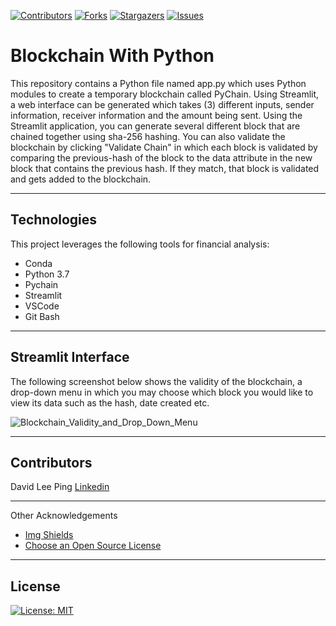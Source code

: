 
<!-- Find and Replace All [repo_name] -->
<!-- Replace [product-screenshot] [product-url] -->
<!-- Other Badgets https://naereen.github.io/badges/ -->
[![Contributors][contributors-shield]][contributors-url]
[![Forks][forks-shield]][forks-url]
[![Stargazers][stars-shield]][stars-url]
[![Issues][issues-shield]][issues-url]



# Blockchain With Python
This repository contains a Python file named app.py which uses Python modules to create a temporary blockchain called PyChain. Using Streamlit, a web interface can be generated which takes (3) different inputs, sender information, receiver information and the amount being sent. Using the Streamlit application, you can generate several different block that are chained together using sha-256 hashing. You can also validate the blockchain by clicking "Validate Chain" in which each block is validated by comparing the previous-hash of the block to the data attribute in the new block that contains the previous hash. If they match, that block is validated and gets added to the blockchain.

---

## Technologies

This project leverages the following tools for financial analysis:

- Conda
- Python 3.7
- Pychain
- Streamlit
- VSCode
- Git Bash

---
## Streamlit Interface

The following screenshot below shows the validity of the blockchain, a drop-down menu in which you may choose which block you would like to view its data such as the hash, date created etc.

![Blockchain_Validity_and_Drop_Down_Menu](https://user-images.githubusercontent.com/96163075/166614798-4f28d302-d86e-4425-a223-21bcc4f73182.PNG)

---

## Contributors
David Lee Ping [Linkedin](https://www.linkedin.com/in/david-lee-ping/)

---
Other Acknowledgements
* [Img Shields](https://shields.io)
* [Choose an Open Source License](https://choosealicense.com)

<!-- MARKDOWN LINKS & IMAGES -->
<!-- https://www.markdownguide.org/basic-syntax/#reference-style-links -->
[contributors-shield]: https://img.shields.io/github/contributors/davidlp94/18-Blockchain-With-Python.svg?style=for-the-badge
[contributors-url]: https://github.com/davidlp94/18-Blockchain-With-Python/graphs/contributors
[forks-shield]: https://img.shields.io/github/forks/davidlp94/18-Blockchain-With-Python.svg?style=for-the-badge
[forks-url]: https://github.com/davidlp94/18-Blockchain-With-Python/network/members
[stars-shield]: https://img.shields.io/github/stars/davidlp94/18-Blockchain-With-Python.svg?style=for-the-badge
[stars-url]: https://github.com/davidlp94/18-Blockchain-With-Python/stargazers
[issues-shield]: https://img.shields.io/github/issues/davidlp94/18-Blockchain-With-Python/network/members?style=for-the-badge
[issues-url]: https://github.com/davidlp94/18-Blockchain-With-Python/issues
[license-url]: https://choosealicense.com/licenses/mit/#

---
## License

[![License: MIT](https://img.shields.io/badge/License-MIT-blue.svg)](https://opensource.org/licenses/MIT)
